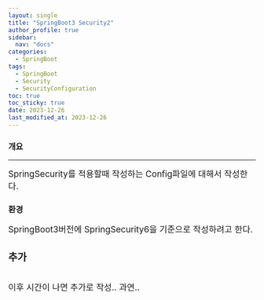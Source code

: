 ```yaml
---
layout: single
title: "SpringBoot3 Security2"
author_profile: true
sidebar:
  nav: "docs"
categories:
  - SpringBoot
tags:
  - SpringBoot
  - Security
  - SecurityConfiguration
toc: true
toc_sticky: true
date: 2023-12-26
last_modified_at: 2023-12-26
---
```


### 개요

---

<span style="font-size:13pt">
SpringSecurity를 적용할때 작성하는 Config파일에 대해서 작성한다.
<br>

</span>

### 환경

<span style="font-size:13pt">
SpringBoot3버전에 SpringSecurity6을 기준으로 작성하려고 한다. 
<br>

### 추가

</span>

```java

```

<span style="font-size:13pt">
이후 시간이 나면 추가로 작성.. 과연..
</span>


